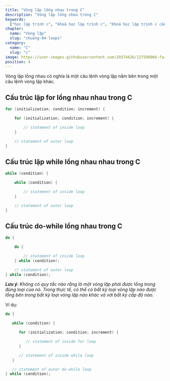 ```yaml
---
title: "Vòng lặp lồng nhau trong C"
description: "Vòng lặp lồng nhau trong C"
keywords:
  ["học lập trình c", "khoá học lập trình c", "Khoá học lập trình c căn bản"]
chapter:
  name: "Vòng lặp"
  slug: "chuong-04-loops"
category:
  name: "C"
  slug: "c"
image: https://user-images.githubusercontent.com/29374426/127596066-fa46df01-982f-4a72-b6d1-f7d8f5c5a9b3.png
position: 4
---
```


Vòng lặp lồng nhau có nghĩa là một câu lệnh vòng lặp nằm bên trong một câu lệnh vòng lặp khác.

## Cấu trúc lặp for lồng nhau nhau trong C

```c
for (initialization; condition; increment) {

    for (initialization; condition; increment) {

        // statement of inside loop
    }

    // statement of outer loop
}
```

## Cấu trúc lặp while lồng nhau nhau trong C

```c
while (condition) {

    while (condition) {

        // statement of inside loop
    }

    // statement of outer loop
}
```

## Cấu trúc do-while lồng nhau trong C

```c
do {

    do {

        // statement of inside loop
    } while (condition);

    // statement of outer loop
} while (condition);
```

_**Lưu ý**: Không có quy tắc nào rằng là một vòng lặp phải được lồng trong đúng loại của nó. Trong thực tế, có thể có bất kỳ loại vòng lặp nào được lồng bên trong bất kỳ loại vòng lặp nào khác và với bất kỳ cấp độ nào._

Ví dụ:

```c
do {

   while (condition) {

      for (initialization; condition; increment) {

         // statement of inside for loop
      }

      // statement of inside while loop
   }

   // statement of outer do-while loop
} while (condition);
```
